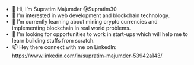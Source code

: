 - 👋 Hi, I’m Supratim Majumder @Supratim30
- 👀 I’m interested in web development and blockchain technology.
- 🌱 I’m currently learning about mining crypto currencies and implementing blockchain in real world problems.
- 💞️ I’m looking for opportunities to work in start-ups which will help me to learn building stuffs from scratch.
- 📫 Hey there connect with me on LinkedIn: https://www.linkedin.com/in/supratim-majumder-53942a143/

<!---
Supratim30/Supratim30 is a ✨ special ✨ repository because its `README.md` (this file) appears on your GitHub profile.
You can click the Preview link to take a look at your changes.
--->
